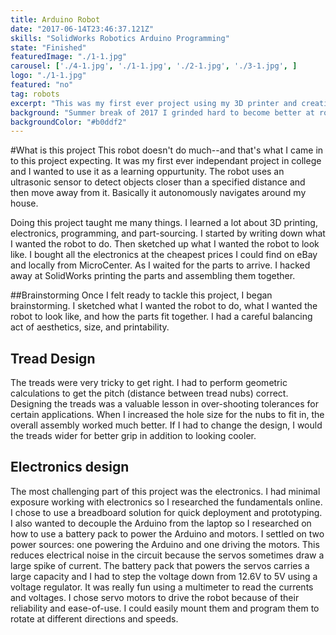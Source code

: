 ```yaml
---
title: Arduino Robot
date: "2017-06-14T23:46:37.121Z"
skills: "SolidWorks Robotics Arduino Programming"
state: "Finished"
featuredImage: "./1-1.jpg"
carousel: ['./4-1.jpg', './1-1.jpg', './2-1.jpg', './3-1.jpg', ]
logo: "./1-1.jpg"
featured: "no"
tag: robots
excerpt: "This was my first ever project using my 3D printer and creating something from scratch"
background: "Summer break of 2017 I grinded hard to become better at robotics and all the encapsulated disciplines."
backgroundColor: "#b0ddf2"
---
```


#What is this project
This robot doesn't do much--and that's what I came in to this project expecting. It was my first ever independant project in college and I wanted to use it as a learning oppurtunity. The robot uses an ultrasonic sensor to detect objects closer than a specified distance and then move away from it. Basically it autonomously navigates around my house.

Doing this project taught me many things. I learned a lot about 3D printing, electronics, programming, and part-sourcing. I started by writing down what I wanted the robot to do. Then sketched up what I wanted the robot to look like. I bought 
all the electronics at the cheapest prices I could find on eBay and locally from MicroCenter. As I waited for the parts to arrive. I hacked away at SolidWorks printing the parts and assembling them together.

##Brainstorming
Once I felt ready to tackle this project, I began brainstorming. I sketched what I wanted the robot to do, what I wanted the robot to look like, and how the parts fit together. I had a careful balancing act of aesthetics, size, and printability.

## Tread Design
The treads were very tricky to get right. I had to perform geometric calculations to get the pitch (distance between tread nubs) 
correct. Designing the treads was a valuable lesson in over-shooting tolerances for certain applications. When I increased the hole size for the nubs to fit in, the overall assembly worked much better. If I had to change the design, I would the treads wider for better grip in addition to looking cooler.

## Electronics design
The most challenging part of this project was the electronics. I had minimal exposure working with electronics so I researched the fundamentals online. I chose to use a breadboard solution for quick deployment and prototyping. I also wanted to decouple the Arduino from the laptop so I researched on how to use a battery pack to power the Arduino and motors. I settled on two power sources: one powering the Arduino and one driving the motors. This reduces electrical noise in the circuit because the servos sometimes draw a large spike of current. The battery pack that powers the servos carries a large capacity and I had to step the voltage down from 12.6V to 5V using a voltage regulator. It was really fun using a multimeter to read the currents and voltages.
I chose servo motors to drive the robot because of their reliability and ease-of-use. I could easily mount them and program them to rotate at different directions and speeds. 